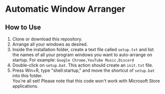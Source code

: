 # Automatic Window Arranger

## How to Use
1. Clone or download this repository.
2. Arrange all your windows as desired.
3. Inside the installation folder, create a text file called `setup.txt` and list the names of all your program windows you want to auto-arrange on startup. For example: `Google Chrome,YouTube Music,Discord`
4. Double-click on `setup.bat`. This action should create an `init.txt` file.
5. Press Win+R, type "shell:startup," and move the shortcut of `setup.bat` into this folder. <br />
You're all set! Please note that this code won't work with Microsoft Store applications.

